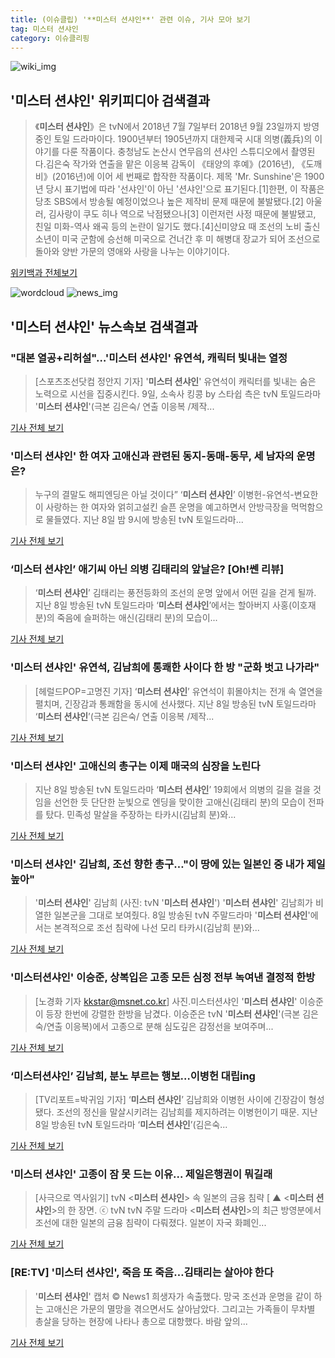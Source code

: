 ```yaml
---
title: (이슈클립) '**미스터 션샤인**' 관련 이슈, 기사 모아 보기
tag: 미스터 션샤인
category: 이슈클리핑
---
```

![wiki_img](https://user-images.githubusercontent.com/42597476/44503234-41136a80-a6d0-11e8-9071-6fc6418eafe4.png)
## **'**미스터 션샤인**'** 위키피디아 검색결과
>《**미스터 션샤인**》은 tvN에서 2018년 7월 7일부터 2018년 9월 23일까지 방영중인 토일 드라마이다. 1900년부터 1905년까지 대한제국 시대 의병(義兵)의 이야기를 다룬 작품이다. 충청남도 논산시 연무읍의 션샤인 스튜디오에서 촬영된다.김은숙 작가와 연출을 맡은 이응복 감독이 《태양의 후예》(2016년), 《도깨비》(2016년)에 이어 세 번째로 합작한 작품이다. 제목 'Mr. Sunshine'은 1900년 당시 표기법에 따라 '선샤인'이 아닌 '션샤인'으로 표기된다.[1]한편, 이 작품은 당초 SBS에서 방송될 예정이었으나 높은 제작비 문제 때문에 불발됐다.[2] 아울러, 김사랑이 쿠도 히나 역으로 낙점됐으나[3] 이런저런 사정 때문에 불발됐고, 친일 미화-역사 왜곡 등의 논란이 일기도 했다.[4]신미양요 때 조선의 노비 출신 소년이 미국 군함에 승선해 미국으로 건너간 후 미 해병대 장교가 되어 조선으로 돌아와 양반 가문의 영애와 사랑을 나누는 이야기이다.

<a href="https://ko.wikipedia.org/wiki/미스터 션샤인" target="_blank">위키백과 전체보기</a>

![wordcloud](https://s3.ap-northeast-2.amazonaws.com/lyrics101-wordcloud/2018-09-09-1536475882.png)
![news_img](https://user-images.githubusercontent.com/42597476/44507050-1206f400-a6e4-11e8-8d98-7ffbfebb353f.png)
## **'**미스터 션샤인**'** 뉴스속보 검색결과
### "대본 열공+리허설"…'**미스터 션샤인**' 유연석, 캐릭터 빛내는 열정

>[스포츠조선닷컴 정안지 기자] '**미스터 션샤인**' 유연석이 캐릭터를 빛내는 숨은 노력으로 시선을 집중시킨다. 9일, 소속사 킹콩 by 스타쉽 측은 tvN 토일드라마 '**미스터 션샤인**'(극본 김은숙/ 연출 이응복 /제작...

<a href="http://sports.chosun.com/news/ntype.htm?id=201809100100073020005719&servicedate=20180909" target="_blank">기사 전체 보기</a>

### '**미스터 션샤인**' 한 여자 고애신과 관련된 동지-동매-동무, 세 남자의 운명은?

>누구의 결말도 해피엔딩은 아닐 것이다” ‘**미스터 션샤인**’ 이병헌-유연석-변요한이 사랑하는 한 여자와 얽히고설킨 슬픈 운명을 예고하면서 안방극장을 먹먹함으로 물들였다. 지난 8일 밤 9시에 방송된 tvN 토일드라마...

<a href="http://www.mydaily.co.kr/new_yk/html/read.php?newsid=201809090707322653&ext=na" target="_blank">기사 전체 보기</a>

### ‘**미스터 션샤인**’ 애기씨 아닌 의병 김태리의 앞날은? [Oh!쎈 리뷰]

>‘**미스터 션샤인**’ 김태리는 풍전등화의 조선의 운명 앞에서 어떤 길을 걷게 될까. 지난 8일 방송된 tvN 토일드라마 ‘**미스터 션샤인**’에서는 할아버지 사홍(이호재 분)의 죽음에 슬퍼하는 애신(김태리 분)의 모습이...

<a href="http://www.osen.co.kr/article/G1110985529" target="_blank">기사 전체 보기</a>

### '**미스터 션샤인**' 유연석, 김남희에 통쾌한 사이다 한 방 "군화 벗고 나가라"

>[헤럴드POP=고명진 기자] ‘**미스터 션샤인**’ 유연석이 휘몰아치는 전개 속 열연을 펼치며, 긴장감과 통쾌함을 동시에 선사했다. 지난 8일 방송된 tvN 토일드라마 ‘**미스터 션샤인**’(극본 김은숙/ 연출 이응복 /제작...

<a href="http://biz.heraldcorp.com/view.php?ud=201809090816388700478_1" target="_blank">기사 전체 보기</a>

### '**미스터 션샤인**' 고애신의 총구는 이제 매국의 심장을 노린다

>지난 8일 방송된 tvN 토일드라마 ‘**미스터 션샤인**’ 19회에서 의병의 길을 걸을 것임을 선언한 듯 단단한 눈빛으로 엔딩을 맞이한 고애신(김태리 분)의 모습이 전파를 탔다. 민족성 말살을 주장하는 타카시(김남희 분)와...

<a href="http://www.sedaily.com/NewsView/1S4KJGM4IF" target="_blank">기사 전체 보기</a>

### '**미스터 션샤인**' 김남희, 조선 향한 총구…"이 땅에 있는 일본인 중 내가 제일 높아"

>'**미스터 션샤인**' 김남희 (사진: tvN '**미스터 션샤인**') '**미스터 션샤인**' 김남희가 비열한 일본군을 그대로 보여줬다. 8일 방송된 tvN 주말드라마 '**미스터 션샤인**'에서는 본격적으로 조선 침략에 나선 모리 타카시(김남희 분)와...

<a href="http://www.honam.co.kr/read.php3?aid=1536456171564696215" target="_blank">기사 전체 보기</a>

### '미스터션샤인' 이승준, 상복입은 고종 모든 심정 전부 녹여낸 결정적 한방

>[노경화 기자 kkstar@msnet.co.kr] 사진.미스터션샤인 '**미스터 션샤인**' 이승준이 등장 한번에 강렬한 한방을 남겼다. 이승준은 tvN '**미스터 션샤인**'(극본 김은숙/연출 이응복)에서 고종으로 분해 심도깊은 감정선을 보여주며...

<a href="http://news.imaeil.com/Entertainments/2018090911161829871" target="_blank">기사 전체 보기</a>

### ‘미스터션샤인’ 김남희, 분노 부르는 행보…이병헌 대립ing

>[TV리포트=박귀임 기자] ‘**미스터 션샤인**’ 김남희와 이병헌 사이에 긴장감이 형성됐다. 조선의 정신을 말살시키려는 김남희를 제지하려는 이병헌이기 때문. 지난 8일 방송된 tvN 토일드라마 ‘**미스터 션샤인**’(김은숙...

<a href="http://www.tvreport.co.kr/?c=news&m=newsview&idx=1078868" target="_blank">기사 전체 보기</a>

### '**미스터 션샤인**' 고종이 잠 못 드는 이유... 제일은행권이 뭐길래

>[사극으로 역사읽기] tvN <**미스터 션샤인**> 속 일본의 금융 침략 [ ▲  <**미스터 션샤인**>의 한 장면. ⓒ tvN tvN 주말 드라마 <**미스터 션샤인**>의 최근 방영분에서 조선에 대한 일본의 금융 침략이 다뤄졌다. 일본이 자국 화폐인...

<a href="http://www.ohmynews.com/NWS_Web/View/at_pg.aspx?CNTN_CD=A0002470596&CMPT_CD=P0010&utm_source=naver&utm_medium=newsearch&utm_campaign=naver_news" target="_blank">기사 전체 보기</a>

### [RE:TV] '**미스터 션샤인**', 죽음 또 죽음…김태리는 살아야 한다

>'**미스터 션샤인**' 캡처 © News1 희생자가 속출했다. 망국 조선과 운명을 같이 하는 고애신은 가문의 멸망을 겪으면서도 살아남았다. 그리고는 가족들이 무차별 총살을 당하는 현장에 나타나 총으로 대항했다. 바람 앞의...

<a href="http://news1.kr/articles/?3421210" target="_blank">기사 전체 보기</a>



